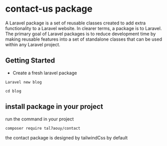 # contact-us package

A Laravel package is a set of reusable classes created to add extra functionality to a Laravel website. In clearer terms, a package is to Laravel. The primary goal of Laravel packages is to reduce development time by making reusable features into a set of standalone classes that can be used within any Laravel project.

## Getting Started
- Create a fresh laravel package

```
Laravel new blog

cd blog
```
## install package in your project
run the command in your project
```
composer require tal7aouy/contact
```

the contact package is designed by tailwindCss by default 
